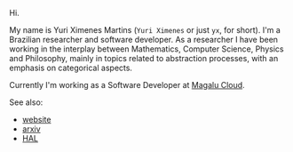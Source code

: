 Hi.

My name is Yuri Ximenes Martins (`Yuri Ximenes` or just `yx`, for short). I'm a Brazilian researcher and software developer. As a researcher I have been working in the interplay between Mathematics, Computer Science, Physics and Philosophy, mainly in topics related to abstraction processes, with an emphasis on categorical aspects.

Currently I'm working as a Software Developer at [Magalu Cloud](https://magalu.cloud).

See also:

* [website](https://yx.dev.br)
* [arxiv](https://arxiv.org/a/martins_y_1.html)
* [HAL](https://hal.science/search/index/?q=yuri-ximenes-martins&submit=) 


